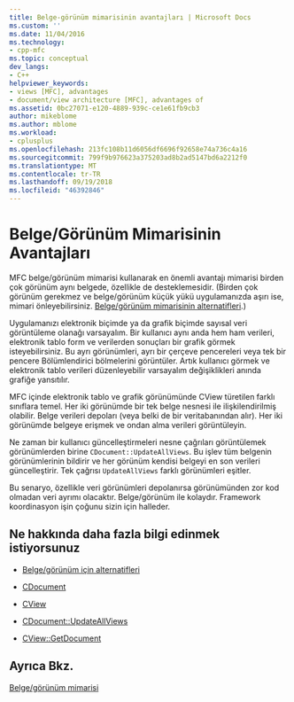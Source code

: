 ```yaml
---
title: Belge-görünüm mimarisinin avantajları | Microsoft Docs
ms.custom: ''
ms.date: 11/04/2016
ms.technology:
- cpp-mfc
ms.topic: conceptual
dev_langs:
- C++
helpviewer_keywords:
- views [MFC], advantages
- document/view architecture [MFC], advantages of
ms.assetid: 0bc27071-e120-4889-939c-ce1e61fb9cb3
author: mikeblome
ms.author: mblome
ms.workload:
- cplusplus
ms.openlocfilehash: 213fc108b11d6056df6696f92658e74a736c4a16
ms.sourcegitcommit: 799f9b976623a375203ad8b2ad5147bd6a2212f0
ms.translationtype: MT
ms.contentlocale: tr-TR
ms.lasthandoff: 09/19/2018
ms.locfileid: "46392846"
---
```

# <a name="advantages-of-the-documentview-architecture"></a>Belge/Görünüm Mimarisinin Avantajları

MFC belge/görünüm mimarisi kullanarak en önemli avantajı mimarisi birden çok görünüm aynı belgede, özellikle de desteklemesidir. (Birden çok görünüm gerekmez ve belge/görünüm küçük yükü uygulamanızda aşırı ise, mimari önleyebilirsiniz. [Belge/görünüm mimarisinin alternatifleri](../mfc/alternatives-to-the-document-view-architecture.md).)

Uygulamanızı elektronik biçimde ya da grafik biçimde sayısal veri görüntüleme olanağı varsayalım. Bir kullanıcı aynı anda hem ham verileri, elektronik tablo form ve verilerden sonuçları bir grafik görmek isteyebilirsiniz. Bu ayrı görünümleri, ayrı bir çerçeve pencereleri veya tek bir pencere Bölümlendirici bölmelerini görüntüler. Artık kullanıcı görmek ve elektronik tablo verileri düzenleyebilir varsayalım değişiklikleri anında grafiğe yansıtılır.

MFC içinde elektronik tablo ve grafik görünümünde CView türetilen farklı sınıflara temel. Her iki görünümde bir tek belge nesnesi ile ilişkilendirilmiş olabilir. Belge verileri depoları (veya belki de bir veritabanından alır). Her iki görünümde belgeye erişmek ve ondan alma verileri görüntüleyin.

Ne zaman bir kullanıcı güncelleştirmeleri nesne çağrıları görüntülemek görünümlerden birine `CDocument::UpdateAllViews`. Bu işlev tüm belgenin görünümlerinin bildirir ve her görünüm kendisi belgeyi en son verileri güncelleştirir. Tek çağrısı `UpdateAllViews` farklı görünümleri eşitler.

Bu senaryo, özellikle veri görünümleri depolanırsa görünümünden zor kod olmadan veri ayrımı olacaktır. Belge/görünüm ile kolaydır. Framework koordinasyon işin çoğunu sizin için halleder.

## <a name="what-do-you-want-to-know-more-about"></a>Ne hakkında daha fazla bilgi edinmek istiyorsunuz

- [Belge/görünüm için alternatifleri](../mfc/alternatives-to-the-document-view-architecture.md)

- [CDocument](../mfc/reference/cdocument-class.md)

- [CView](../mfc/reference/cview-class.md)

- [CDocument::UpdateAllViews](../mfc/reference/cdocument-class.md#updateallviews)

- [CView::GetDocument](../mfc/reference/cview-class.md#getdocument)

## <a name="see-also"></a>Ayrıca Bkz.

[Belge/görünüm mimarisi](../mfc/document-view-architecture.md)

